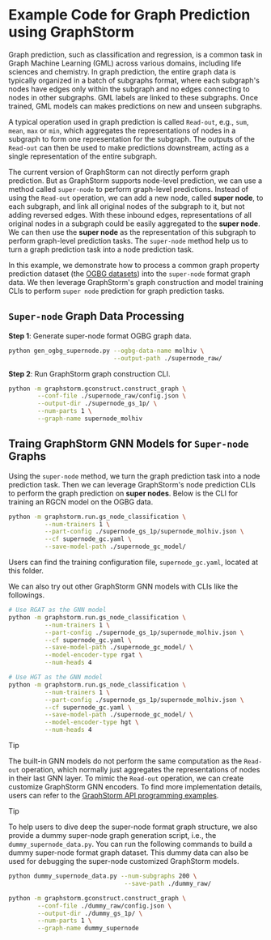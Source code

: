 # Example Code for Graph Prediction using GraphStorm
Graph prediction, such as classification and regression, is a common task in Graph Machine
Learning (GML) across various domains, including life sciences and chemistry. In graph prediction,
the entire graph data is typically organized in a batch of subgraphs format, where each subgraph's
nodes have edges only within the subgraph and no edges connecting to nodes in other subgraphs. GML
labels are linked to these subgraphs. Once trained, GML models can makes predictions on new and unseen subgraphs.

A typical operation used in graph prediction is called `Read-out`, e.g., `sum`, `mean`, `max` or
`min`, which aggregates the representations of nodes in a subgraph to form one representation for
the subgraph. The outputs of the `Read-out` can then be used to make predictions downstream, acting as a single representation of the entire subgraph.

The current version of GraphStorm can not directly perform graph prediction. But as GraphStorm
supports node-level prediction, we can use a method called `super-node` to perform graph-level 
predictions. Instead of using the `Read-out` operation, we can add a new node, called 
**super node**, to each subgraph, and link all original nodes of the subgraph to it, but not 
adding reversed edges. With these inbound edges, representations of all original nodes in a 
subgraph could be easily aggregated to the **super node**. We can then use the **super node** 
as the representation of this subgraph to perform graph-level prediction tasks. The `super-node` 
method help us to turn a graph prediction task into a node prediction task.

In this example, we demonstrate how to process a common graph property prediction dataset 
(the [OGBG datasets](https://ogb.stanford.edu/docs/graphprop/)) into the `super-node` format 
graph data. We then leverage GraphStorm's graph construction and model training CLIs 
to perform `super node` prediction for graph prediction tasks.

## `Super-node` Graph Data Processing

**Step 1**: Generate super-node format OGBG graph data.
``` bash
python gen_ogbg_supernode.py --ogbg-data-name molhiv \
                             --output-path ./supernode_raw/
```

**Step 2**: Run GraphStorm graph construction CLI.
``` bash
python -m graphstorm.gconstruct.construct_graph \
        --conf-file ./supernode_raw/config.json \
        --output-dir ./supernode_gs_1p/ \
        --num-parts 1 \
        --graph-name supernode_molhiv
```

## Traing GraphStorm GNN Models for `Super-node` Graphs

Using the `super-node` method, we turn the graph prediction task into a node prediction task. 
Then we can leverage GraphStorm's node prediction CLIs to perform the graph prediction on 
**super nodes**. Below is the CLI for training an RGCN model on the OGBG data.

``` bash
python -m graphstorm.run.gs_node_classification \
          --num-trainers 1 \
          --part-config ./supernode_gs_1p/supernode_molhiv.json \
          --cf supernode_gc.yaml \
          --save-model-path ./supernode_gc_model/
```

Users can find the training configuration file, `supernode_gc.yaml`, located at this folder.

We can also try out other GraphStorm GNN models with CLIs like the followings.

``` bash
# Use RGAT as the GNN model
python -m graphstorm.run.gs_node_classification \
          --num-trainers 1 \
          --part-config ./supernode_gs_1p/supernode_molhiv.json \
          --cf supernode_gc.yaml \
          --save-model-path ./supernode_gc_model/ \
          --model-encoder-type rgat \
          --num-heads 4
```

``` bash
# Use HGT as the GNN model
python -m graphstorm.run.gs_node_classification \
          --num-trainers 1 \
          --part-config ./supernode_gs_1p/supernode_molhiv.json \
          --cf supernode_gc.yaml \
          --save-model-path ./supernode_gc_model/ \
          --model-encoder-type hgt \
          --num-heads 4
```

> [!TIP]
> The built-in GNN models do not perform the same computation as the `Read-out` operation, which 
> normally just aggregates the representations of nodes in their last GNN layer. To mimic the 
> `Read-out` operation, we can create customize GraphStorm GNN encoders. To find more 
> implementation details, users can refer to the [GraphStorm API programming examples](https://graphstorm.readthedocs.io/en/latest/api/notebooks/index.html).


> [!TIP]
> To help users to dive deep the super-node format graph structure, we also provide a dummy 
> super-node graph generation script, i.e., the `dummy_supernode_data.py`. You can run the 
> following commands to build a dummy super-node format graph dataset. This dummy data can 
> also be used for debugging the super-node customized GraphStorm models.

``` bash
python dummy_supernode_data.py --num-subgraphs 200 \
                                --save-path ./dummy_raw/

python -m graphstorm.gconstruct.construct_graph \
        --conf-file ./dummy_raw/config.json \
        --output-dir ./dummy_gs_1p/ \
        --num-parts 1 \
        --graph-name dummy_supernode
```
